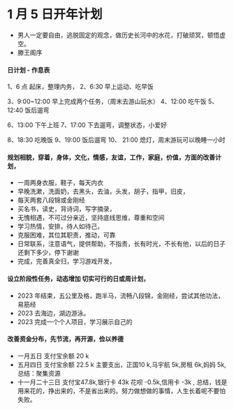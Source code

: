 # 1 月 5 日开年计划

- 男人一定要自由，逃脱固定的观念，做历史长河中的水花，打破顽冥，顿悟虚空。
- 滕王阁序


#### 日计划 - 作息表

1、6 点 起床，整理内务，
2、6:30 早上运动、吃早饭

3、9:00~12:00 早上完成两个任务，（周末去游山玩水）
4、12:00 吃午饭
5、12:40 饭后遛弯

6、13:00 下午上班
7、17:00 下去遛弯，调整状态，小爱好

8、18:30 吃晚饭
9、19:00 饭后遛弯
10、 21:00 熄灯，周末游玩可以晚睡一小时

#### 规划相貌，穿着，身体，文化，情感，友谊，工作，家庭，价值，方面的改善计划，
- 一周两身衣服，鞋子，每天内衣
- 早晚洗漱，洗面奶，去黑头，去油，头发，胡子，指甲，旧皮，
- 每天两套八段锦或金刚经
- 买名书，读史，背诗词，写字摘录，
- 无愧相遇，不可过分亲近，坚持底线思维，尊重和空间
- 学习热情，安排，待人如待己，
- 克服困难，其位其职责，推动，可靠
- 日常联系，注意语气，提供帮助，不指责，长有时光，不长有他，以后的日子还剩下多少，停下谢谢
- 完成，完善真全归，学习游戏开发，

#### 设立阶段性任务，动态增加 切实可行的日或周计划，

- 2023 年结束，五公里及格，跑半马，流畅八段锦，金刚经，尝试其他功法，易筋经
- 2023 去海边，湖边游泳。
- 2023 完成一个个人项目，学习展示自己的


#### 改善资金分布，先节流，再开源，俭以养德

- 一月五日 支付宝余额 20 k
- 五月四日 支付宝余额 22.5 k 主要支出，正国10 k,马宇航 5k,房租 6k,妈妈 5k, 总结：聚集资源
- 十一月二十三日 支付宝47.8k,银行卡 43k 花呗 -0.5k,信用卡 -3k , 总结，钱是用来花的，挣出来的，不是省出来的。努力做想做的事情，人生长着呢不要怕失败。






